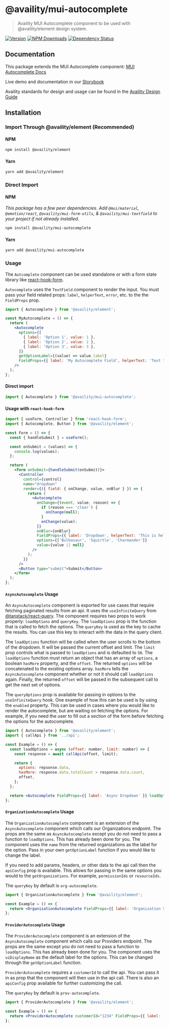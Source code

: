 # @availity/mui-autocomplete

> Availity MUI Autocomplete component to be used with @availity/element design system.

[![Version](https://img.shields.io/npm/v/@availity/mui-autocomplete.svg?style=for-the-badge)](https://www.npmjs.com/package/@availity/mui-autocomplete)
[![NPM Downloads](https://img.shields.io/npm/dt/@availity/mui-autocomplete.svg?style=for-the-badge)](https://www.npmjs.com/package/@availity/mui-autocomplete)
[![Dependency Status](https://img.shields.io/librariesio/release/npm/@availity/mui-autocomplete?style=for-the-badge)](https://github.com/Availity/element/blob/main/packages/mui-autocomplete/package.json)

## Documentation

This package extends the MUI Autocomplete component: [MUI Autocomplete Docs](https://mui.com/components/autocomplete/)

Live demo and documentation in our [Storybook](https://availity.github.io/element/?path=/docs/form-components-autocomplete-introduction--docs)

Availity standards for design and usage can be found in the [Availity Design Guide](https://zeroheight.com/2e36e50c7)

## Installation

### Import Through @availity/element (Recommended)

#### NPM

```bash
npm install @availity/element
```

#### Yarn

```bash
yarn add @availity/element
```

### Direct Import

#### NPM

_This package has a few peer dependencies. Add `@mui/material`, `@emotion/react`, `@availity/mui-form-utils`, & `@availity/mui-textfield` to your project if not already installed._

```bash
npm install @availity/mui-autocomplete
```

#### Yarn

```bash
yarn add @availity/mui-autocomplete
```

### Usage

The `Autcomplete` component can be used standalone or with a form state library like [react-hook-form](https://react-hook-form.com/).

`Autocomplete` uses the `TextField` component to render the input. You must pass your field related props: `label`, `helperText`, `error`, etc. to the the `FieldProps` prop.

```jsx
import { Autocomplete } from '@availity/element';

const MyAutocomplete = () => {
  return (
    <Autocomplete
      options={[
        { label: 'Option 1', value: 1 },
        { label: 'Option 2', value: 2 },
        { label: 'Option 3', value: 3 },
      ]}
      getOptionLabel={(value) => value.label}
      FieldProps={{ label: 'My Autocomplete Field', helperText: 'Text that helps the user' }}
    />
  );
};
```

#### Direct import

```jsx
import { Autocomplete } from '@availity/mui-autocomplete';
```

#### Usage with `react-hook-form`

```jsx
import { useForm, Controller } from 'react-hook-form';
import { Autocomplete, Button } from '@availity/element';

const Form = () => {
  const { handleSubmit } = useForm();

  const onSubmit = (values) => {
    console.log(values);
  };

  return (
    <form onSubmit={handleSubmit(onSubmit)}>
      <Controller
        control={control}
        name="dropdown"
        render={({ field: { onChange, value, onBlur } }) => {
          return (
            <Autocomplete
              onChange={(event, value, reason) => {
                if (reason === 'clear') {
                  onChange(null);
                }
                onChange(value);
              }}
              onBlur={onBlur}
              FieldProps={{ label: 'Dropdown', helperText: 'This is helper text', placeholder: 'Value' }}
              options={['Bulbasaur', 'Squirtle', 'Charmander']}
              value={value || null}
            />
          );
        }}
      />
      <Button type="submit">Submit</Button>
    </form>
  );
};
```

#### `AsyncAutocomplete` Usage

An `AsyncAutocomplete` component is exported for use cases that require fetching paginated results from an api. It uses the `useInfiniteQuery` from [@tanstack/react-query](https://tanstack.com/query/v4/docs/framework/react/guides/infinite-queries). The component requires two props to work properly: `loadOptions` and `queryKey`. The `loadOptions` prop is the function that is called to fetch the options. The `queryKey` is used as the key to cache the results. You can use this key to interact with the data in the query client.

The `loadOptions` function will be called when the user scrolls to the bottom of the dropdown. It will be passed the current offset and limit. The `limit` prop controls what is passed to `loadOptions` and is defaulted to `50`. The `loadOptions` function must return an object that has an array of `options`, a boolean `hasMore` property, and the `offset`. The returned `options` will be concatenated to the existing options array. `hasMore` tells the `AsyncAutocomplete` component whether or not it should call `loadOptions` again. Finally, the returned `offset` will be passed in the subsequent call to get the next set of options.

The `queryOptions` prop is available for passing in options to the `useInfiniteQuery` hook. One example of how this can be used is by using the `enabled` property. This can be used in cases where you would like to render the autocomplete, but are waiting on fetching the options. For example, if you need the user to fill out a section of the form before fetching the options for the autocomplete.

```jsx
import { Autocomplete } from '@availity/element';
import { callApi } from '../api';

const Example = () => {
  const loadOptions = async (offset: number, limit: number) => {
    const response = await callApi(offset, limit);

    return {
      options: repsonse.data,
      hasMore: response.data.totalCount > response.data.count,
      offset,
    };
  };

  return <Autocomplete FieldProps={{ label: 'Async Dropdown' }} loadOptions={loadOptions} />;
};
```

#### `OrganizationAutocomplete` Usage

The `OrganizationAutocomplete` component is an extension of the `AsyncAutocomplete` component which calls our Organizations endpoint. The props are the same as `AsyncAutocomplete` except you do not need to pass a function to `loadOptions`. This has already been done for you. The component uses the `name` from the returned organizations as the label for the option. Pass in your own `getOptionLabel` function if you would like to change the label.

If you need to add params, headers, or other data to the api call then the `apiConfig` prop is available. This allows for passing in the same options you would to the `getOrganizations`. For example, `permissionIds` or `resourceIds`.

The `queryKey` by default is `org-autocomplete`.

```jsx
import { OrganizationAutocomplete } from '@availity/element';

const Example = () => {
  return <OrganizationAutocomplete FieldProps={{ label: 'Organization Select', placeholder: 'Select...' }} />;
};
```

#### `ProviderAutocomplete` Usage

The `ProviderAutocomplete` component is an extension of the `AsyncAutocomplete` component which calls our Providers endpoint. The props are the same except you do not need to pass a function to `loadOptions`. This has already been done for you. The component uses the `uiDisplayName` as the default label for the options. This can be changed through the `getOptionLabel` function.

`ProviderAutocomplete` requires a `customerId` to call the api. You can pass it in as prop that the component will then use in the api call. There is also an `apiConfig` prop available for further customizing the call.

The `queryKey` by default is `prov-autocomplete`.

```jsx
import { ProviderAutocomplete } from '@availity/element';

const Example = () => {
  return <ProviderAutocomplete customerId="1234" FieldProps={{ label: 'Provider Select', placeholder: 'Select...' }} />;
};
```
